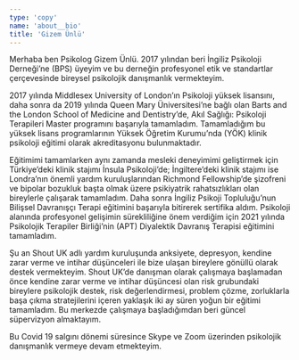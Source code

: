 ```yaml
---
type: 'copy'
name: 'about__bio'
title: 'Gizem Ünlü'
---
```


Merhaba ben Psikolog Gizem Ünlü. 2017 yılından beri İngiliz Psikoloji Derneği’ne (BPS) üyeyim ve bu derneğin profesyonel etik ve standartlar çerçevesinde bireysel psikolojik danışmanlık vermekteyim.

2017 yılında Middlesex University of London’ın Psikoloji yüksek lisansını, daha sonra da 2019 yılında Queen Mary Üniversitesi’ne bağlı olan Barts and the London School of Medicine and Dentistry’de, Akıl Sağlığı: Psikoloji Terapileri Master programını başarıyla tamamladım. Tamamladığım bu yüksek lisans programlarının Yüksek Öğretim Kurumu’nda (YÖK) klinik psikoloji eğitimi olarak akreditasyonu bulunmaktadır.

Eğitimimi tamamlarken aynı zamanda mesleki deneyimimi geliştirmek için Türkiye’deki klinik stajımı İnsula Psikoloji’de; İngiltere’deki klinik stajımı ise Londra’nın önemli yardım kuruluşlarından Richmond Fellowship’de şizofreni ve bipolar bozukluk başta olmak üzere psikiyatrik rahatsızlıkları olan bireylerle çalışarak tamamladım. Daha sonra İngiliz Psikoji Topluluğu’nun Bilişsel Davranışçı Terapi eğitimini başarıyla bitirerek sertifika aldım. Psikoloji alanında profesyonel gelişimin sürekliliğine önem verdiğim için 2021 yılında Psikolojik Terapiler Birliği’nin (APT) Diyalektik Davranış Terapisi eğitimini tamamladım.

Şu an Shout UK adlı yardım kuruluşunda anksiyete, depresyon, kendine zarar verme ve intihar düşünceleri ile bize ulaşan bireylere gönüllü olarak destek vermekteyim. Shout UK’de danışman olarak çalışmaya başlamadan önce kendine zarar verme ve intihar düşüncesi olan risk grubundaki bireylere psikolojik destek, risk değerlendirmesi, problem çözme, zorluklarla başa çıkma stratejilerini içeren yaklaşık iki ay süren yoğun bir eğitimi tamamladım. Bu merkezde çalışmaya başladığımdan beri güncel süpervizyon almaktayım.

Bu Covid 19 salgını dönemi süresince Skype ve Zoom üzerinden psikolojik danışmanlık vermeye devam etmekteyim.
